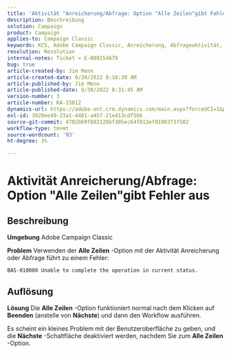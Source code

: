 ```yaml
---
title: 'Aktivität "Anreicherung/Abfrage: Option "Alle Zeilen"gibt Fehler aus'
description: Beschreibung
solution: Campaign
product: Campaign
applies-to: Campaign Classic
keywords: KCS, Adobe Campaign Classic, Anreicherung, Abfrageaktivität, Option "Alle Zeilen", Fehler
resolution: Resolution
internal-notes: Ticket = E-000154679
bug: true
article-created-by: Jim Menn
article-created-date: 9/30/2022 8:18:39 AM
article-published-by: Jim Menn
article-published-date: 9/30/2022 8:31:45 AM
version-number: 3
article-number: KA-15812
dynamics-url: https://adobe-ent.crm.dynamics.com/main.aspx?forceUCI=1&pagetype=entityrecord&etn=knowledgearticle&id=85aa3c7c-9840-ed11-9db1-0022480866ad
exl-id: 3820ee49-23a1-4401-a457-21e413cdf5bb
source-git-commit: 4702b69f883128bf305ec64f012ef01903f3f582
workflow-type: tm+mt
source-wordcount: '93'
ht-degree: 3%

---
```


# Aktivität Anreicherung/Abfrage: Option &quot;Alle Zeilen&quot;gibt Fehler aus

## Beschreibung


<b>Umgebung</b>
Adobe Campaign Classic

<b>Problem</b>
Verwenden der <b>Alle Zeilen</b> -Option mit der Aktivität Anreicherung oder Abfrage führt zu einem Fehler:


```
BAS-010000 Unable to complete the operation in current status.
```



## Auflösung


<b>Lösung</b>
Die <b>Alle Zeilen</b> -Option funktioniert normal nach dem Klicken auf <b>Beenden</b> (anstelle von <b>Nächste</b>) und dann den Workflow ausführen.

Es scheint ein kleines Problem mit der Benutzeroberfläche zu geben, und die <b>Nächste</b> -Schaltfläche deaktiviert werden, nachdem Sie zum <b>Alle Zeilen</b> -Option.
